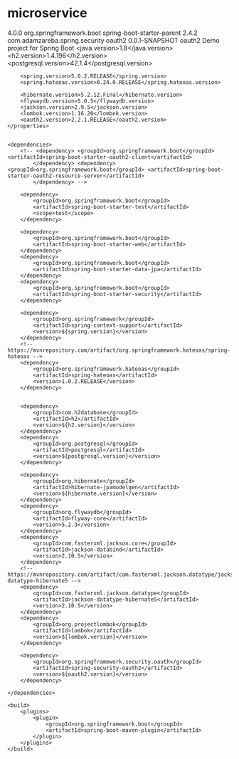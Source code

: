 # microservice
<?xml version="1.0" encoding="UTF-8"?>
<project xmlns="http://maven.apache.org/POM/4.0.0"
	xmlns:xsi="http://www.w3.org/2001/XMLSchema-instance"
	xsi:schemaLocation="http://maven.apache.org/POM/4.0.0 https://maven.apache.org/xsd/maven-4.0.0.xsd">
	<modelVersion>4.0.0</modelVersion>
	<parent>
		<groupId>org.springframework.boot</groupId>
		<artifactId>spring-boot-starter-parent</artifactId>
		<version>2.4.2</version>
		<relativePath /> <!-- lookup parent from repository -->
	</parent>
	<groupId>com.adamzareba.spring.security</groupId>
	<artifactId>oauth2</artifactId>
	<version>0.0.1-SNAPSHOT</version>
	<name>oauth2</name>
	<description>Demo project for Spring Boot</description>
	<properties>
		<java.version>1.8</java.version>
		<h2.version>1.4.196</h2.version>
		<postgresql.version>42.1.4</postgresql.version>

		<spring.version>5.0.2.RELEASE</spring.version>
		<spring.hateoas.version>0.24.0.RELEASE</spring.hateoas.version>

		<hibernate.version>5.2.12.Final</hibernate.version>
		<flywaydb.version>5.0.5</flywaydb.version>
		<jackson.version>2.9.5</jackson.version>
		<lombok.version>1.16.20</lombok.version>
		<oauth2.version>2.2.1.RELEASE</oauth2.version>
	</properties>


	<dependencies>
		<!-- <dependency> <groupId>org.springframework.boot</groupId> <artifactId>spring-boot-starter-oauth2-client</artifactId> 
			</dependency> <dependency> <groupId>org.springframework.boot</groupId> <artifactId>spring-boot-starter-oauth2-resource-server</artifactId> 
			</dependency> -->

		<dependency>
			<groupId>org.springframework.boot</groupId>
			<artifactId>spring-boot-starter-test</artifactId>
			<scope>test</scope>
		</dependency>

		<dependency>
			<groupId>org.springframework.boot</groupId>
			<artifactId>spring-boot-starter-web</artifactId>
		</dependency>
		<dependency>
			<groupId>org.springframework.boot</groupId>
			<artifactId>spring-boot-starter-data-jpa</artifactId>
		</dependency>
		<dependency>
			<groupId>org.springframework.boot</groupId>
			<artifactId>spring-boot-starter-security</artifactId>
		</dependency>

		<dependency>
			<groupId>org.springframework</groupId>
			<artifactId>spring-context-support</artifactId>
			<version>${spring.version}</version>
		</dependency>
		<!-- https://mvnrepository.com/artifact/org.springframework.hateoas/spring-hateoas -->
		<dependency>
			<groupId>org.springframework.hateoas</groupId>
			<artifactId>spring-hateoas</artifactId>
			<version>1.0.2.RELEASE</version>
		</dependency>


		<dependency>
			<groupId>com.h2database</groupId>
			<artifactId>h2</artifactId>
			<version>${h2.version}</version>
		</dependency>
		<dependency>
			<groupId>org.postgresql</groupId>
			<artifactId>postgresql</artifactId>
			<version>${postgresql.version}</version>
		</dependency>

		<dependency>
			<groupId>org.hibernate</groupId>
			<artifactId>hibernate-jpamodelgen</artifactId>
			<version>${hibernate.version}</version>
		</dependency>
		<dependency>
			<groupId>org.flywaydb</groupId>
			<artifactId>flyway-core</artifactId>
			<version>5.2.3</version>
		</dependency>
		<dependency>
			<groupId>com.fasterxml.jackson.core</groupId>
			<artifactId>jackson-databind</artifactId>
			<version>2.10.5</version>
		</dependency>
		<!-- https://mvnrepository.com/artifact/com.fasterxml.jackson.datatype/jackson-datatype-hibernate5 -->
		<dependency>
			<groupId>com.fasterxml.jackson.datatype</groupId>
			<artifactId>jackson-datatype-hibernate5</artifactId>
			<version>2.10.5</version>
		</dependency>
		<dependency>
			<groupId>org.projectlombok</groupId>
			<artifactId>lombok</artifactId>
			<version>${lombok.version}</version>
		</dependency>

		<dependency>
			<groupId>org.springframework.security.oauth</groupId>
			<artifactId>spring-security-oauth2</artifactId>
			<version>${oauth2.version}</version>
		</dependency>

	</dependencies>

	<build>
		<plugins>
			<plugin>
				<groupId>org.springframework.boot</groupId>
				<artifactId>spring-boot-maven-plugin</artifactId>
			</plugin>
		</plugins>
	</build>

</project>
